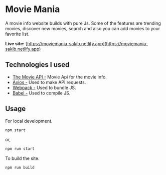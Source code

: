 # Movie Mania

A movie info website builds with pure Js. Some of the features are trending movies, discover new movies, search and also you can add movies to your favorite list.

**Live site:** [https://moviemania-sakib.netlify.app](https://moviemania-sakib.netlify.app)

## Technologies I used

- [The Movie API -](https://github.com/axios/axios) Movie Api for the movie info.
- [Axios -](https://github.com/axios/axios) Used to make API requests.
- [Webpack -](https://webpack.js.org/) Used to bundle JS.
- [Babel -](https://github.com/axios/axios) Used to compile JS.

## Usage
For local development.

```bash
npm start
```

or,

```bash
npm run start
```

To build the site.

```bash
npm run build
```